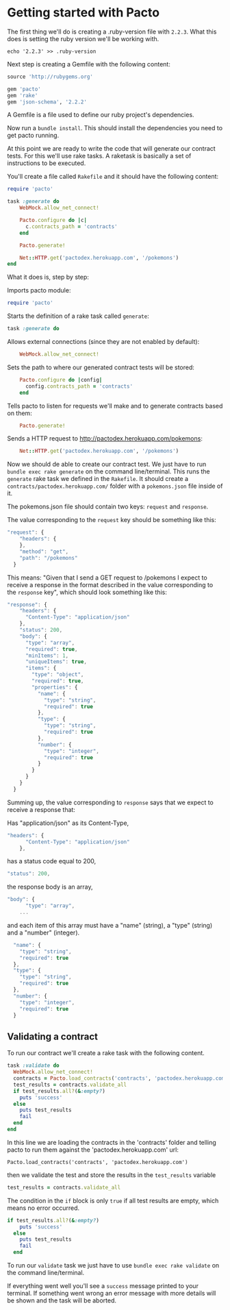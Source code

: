 # Getting started with Pacto

The first thing we'll do is creating a .ruby-version file with `2.2.3`. What this does is setting the ruby version we'll be working with. 

`echo '2.2.3' >> .ruby-version`

Next step is creating a Gemfile with the following content:

```ruby
source 'http://rubygems.org'

gem 'pacto'
gem 'rake'
gem 'json-schema', '2.2.2'

```

A Gemfile is a file used to define our ruby project's dependencies.

Now run a `bundle install`. This should install the dependencies you need to get pacto running.

At this point we are ready to write the code that will generate our contract tests. For this we'll use rake tasks. A raketask is basically a set of instructions to be executed.

You'll create a file called `Rakefile` and it should have the following content:

```ruby
require 'pacto'

task :generate do
    WebMock.allow_net_connect!

    Pacto.configure do |c|
      c.contracts_path = 'contracts'
    end

    Pacto.generate!

    Net::HTTP.get('pactodex.herokuapp.com', '/pokemons')
end
```

What it does is, step by step:

Imports pacto module: 
```ruby
require 'pacto'
``` 

Starts the definition of a rake task called `generate`:
```ruby
task :generate do
```

Allows external connections (since they are not enabled by default):
```ruby
    WebMock.allow_net_connect!
```

Sets the path to where our generated contract tests will be stored:
```ruby
    Pacto.configure do |config|
      config.contracts_path = 'contracts'
    end
```

Tells pacto to listen for requests we'll make and to generate contracts based on them:
```ruby
    Pacto.generate!
```

Sends a HTTP request to http://pactodex.herokuapp.com/pokemons:

```ruby
    Net::HTTP.get('pactodex.herokuapp.com', '/pokemons')
```

Now we should de able to create our contract test. We just have to run `bundle exec rake generate` on the command line/terminal. This runs the `generate` rake task we defined in the `Rakefile`. It should create a `contracts/pactodex.herokuapp.com/` folder with a `pokemons.json` file inside of it.

The pokemons.json file should contain two keys: `request` and `response`.

The value corresponding to the `request` key should be something like this:
```javascript
"request": {
    "headers": {
    },
    "method": "get",
    "path": "/pokemons"
  }
```

This means: "Given that I send a GET request to /pokemons I expect to receive a response in the format described in the value corresponding to the `response` key", which should look something like this:

```javascript
"response": {
    "headers": {
      "Content-Type": "application/json"
    },
    "status": 200,
    "body": {
      "type": "array",
      "required": true,
      "minItems": 1,
      "uniqueItems": true,
      "items": {
        "type": "object",
        "required": true,
        "properties": {
          "name": {
            "type": "string",
            "required": true
          },
          "type": {
            "type": "string",
            "required": true
          },
          "number": {
            "type": "integer",
            "required": true
          }
        }
      }
    }
  }
```

Summing up, the value corresponding to `response` says that we expect to receive a response that:

Has "application/json" as its Content-Type,
```javascript
"headers": {
      "Content-Type": "application/json"
    },
```

has a status code equal to 200,
```javascript
"status": 200,
```

the response body is an array,
```javascript
"body": {
      "type": "array",
    ...
```

and each item of this array must have a "name" (string), a "type" (string) and a "number" (integer).

```javascript
  "name": {
    "type": "string",
    "required": true
  },
  "type": {
    "type": "string",
    "required": true
  },
  "number": {
    "type": "integer",
    "required": true
  }
```

## Validating a contract

To run our contract we'll create a rake task with the following content.

```ruby
task :validate do
  WebMock.allow_net_connect!
  contracts = Pacto.load_contracts('contracts', 'pactodex.herokuapp.com')
  test_results = contracts.validate_all
  if test_results.all?(&:empty?)
    puts 'success'
  else
    puts test_results
    fail
  end
end
```

In this line we are loading the contracts in the 'contracts' folder and telling pacto to run them against the 'pactodex.herokuapp.com' url:

`Pacto.load_contracts('contracts', 'pactodex.herokuapp.com')`

then we validate the test and store the results in the `test_results` variable
```ruby
test_results = contracts.validate_all
```

The condition in the `if` block is only `true` if all test results are empty, which means no error occurred.


```ruby
if test_results.all?(&:empty?)
    puts 'success'
  else
    puts test_results
    fail
  end
```

To run our `validate` task we just have to use `bundle exec rake validate` on the command line/terminal.

If everything went well you'll see a `success` message printed to your terminal. If something went wrong an error message with more details will be shown and the task will be aborted.


